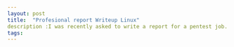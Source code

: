 ```yaml
---
layout: post
title:  "Profesional report Writeup Linux"
description :I was recently asked to write a report for a pentest job. Company name omitted :) 
tags: 
---
```

